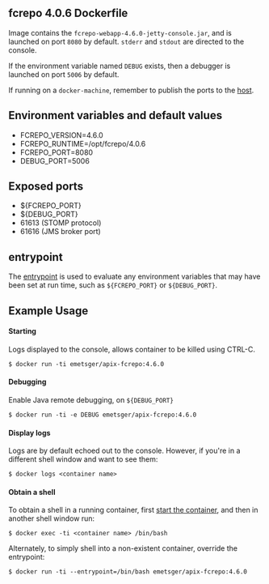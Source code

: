 ## fcrepo 4.0.6 Dockerfile

Image contains the `fcrepo-webapp-4.6.0-jetty-console.jar`, and is launched on port `8080` by default.  `stderr` and `stdout` are directed to the console.

If the environment variable named `DEBUG` exists, then a debugger is launched on port `5006` by default.

If running on a `docker-machine`, remember to publish the ports to the [host](https://docs.docker.com/engine/reference/run/#/expose-incoming-ports).

## Environment variables and default values

* FCREPO_VERSION=4.6.0
* FCREPO_RUNTIME=/opt/fcrepo/4.0.6
* FCREPO_PORT=8080
* DEBUG_PORT=5006

## Exposed ports

* ${FCREPO_PORT}
* ${DEBUG_PORT}
* 61613 (STOMP protocol)
* 61616 (JMS broker port)

## entrypoint

The [entrypoint](entrypoint.sh) is used to evaluate any environment variables that may have been set at run time, such as `${FCREPO_PORT}` or `${DEBUG_PORT}`.

## Example Usage

#### Starting

Logs displayed to the console, allows container to be killed using CTRL-C.

`$ docker run -ti emetsger/apix-fcrepo:4.6.0`

#### Debugging

Enable Java remote debugging, on `${DEBUG_PORT}`

`$ docker run -ti -e DEBUG emetsger/apix-fcrepo:4.6.0`

#### Display logs

Logs are by default echoed out to the console.  However, if you're in a different shell window and want to see them:

`$ docker logs <container name>`

#### Obtain a shell

To obtain a shell in a running container, first [start the container](#starting), and then in another shell window run:

`$ docker exec -ti <container name> /bin/bash`

Alternately, to simply shell into a non-existent container, override the entrypoint:

`$ docker run -ti --entrypoint=/bin/bash emetsger/apix-fcrepo:4.6.0`
